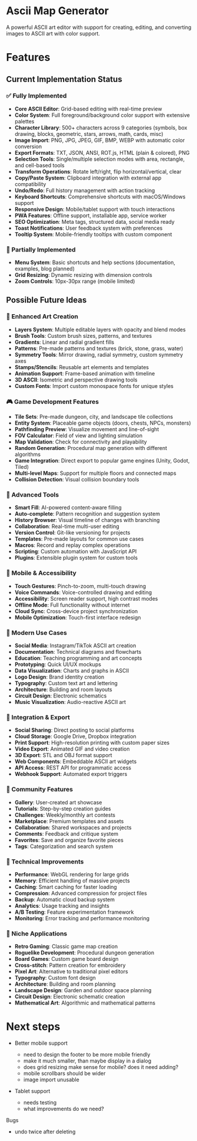 # Ascii Map Generator

A powerful ASCII art editor with support for creating, editing, and converting images to ASCII art with color support.

# Features

## Current Implementation Status

### ✅ Fully Implemented
- **Core ASCII Editor**: Grid-based editing with real-time preview
- **Color System**: Full foreground/background color support with extensive palettes
- **Character Library**: 500+ characters across 9 categories (symbols, box drawing, blocks, geometric, stars, arrows, math, cards, misc)
- **Image Import**: PNG, JPG, JPEG, GIF, BMP, WEBP with automatic color conversion
- **Export Formats**: TXT, JSON, ANSI, ROT.js, HTML (plain & colored), PNG
- **Selection Tools**: Single/multiple selection modes with area, rectangle, and cell-based tools
- **Transform Operations**: Rotate left/right, flip horizontal/vertical, clear
- **Copy/Paste System**: Clipboard integration with external app compatibility
- **Undo/Redo**: Full history management with action tracking
- **Keyboard Shortcuts**: Comprehensive shortcuts with macOS/Windows support
- **Responsive Design**: Mobile/tablet support with touch interactions
- **PWA Features**: Offline support, installable app, service worker
- **SEO Optimization**: Meta tags, structured data, social media ready
- **Toast Notifications**: User feedback system with preferences
- **Tooltip System**: Mobile-friendly tooltips with custom component

### 🔄 Partially Implemented
- **Menu System**: Basic shortcuts and help sections (documentation, examples, blog planned)
- **Grid Resizing**: Dynamic resizing with dimension controls
- **Zoom Controls**: 10px-30px range (mobile limited)

## Possible Future Ideas

### 🎨 Enhanced Art Creation
- **Layers System**: Multiple editable layers with opacity and blend modes
- **Brush Tools**: Custom brush sizes, patterns, and textures
- **Gradients**: Linear and radial gradient fills
- **Patterns**: Pre-made patterns and textures (brick, stone, grass, water)
- **Symmetry Tools**: Mirror drawing, radial symmetry, custom symmetry axes
- **Stamps/Stencils**: Reusable art elements and templates
- **Animation Support**: Frame-based animation with timeline
- **3D ASCII**: Isometric and perspective drawing tools
- **Custom Fonts**: Import custom monospace fonts for unique styles

### 🎮 Game Development Features
- **Tile Sets**: Pre-made dungeon, city, and landscape tile collections
- **Entity System**: Placeable game objects (doors, chests, NPCs, monsters)
- **Pathfinding Preview**: Visualize movement and line-of-sight
- **FOV Calculator**: Field of view and lighting simulation
- **Map Validation**: Check for connectivity and playability
- **Random Generation**: Procedural map generation with different algorithms
- **Game Integration**: Direct export to popular game engines (Unity, Godot, Tiled)
- **Multi-level Maps**: Support for multiple floors and connected maps
- **Collision Detection**: Visual collision boundary tools

### 🔧 Advanced Tools
- **Smart Fill**: AI-powered content-aware filling
- **Auto-complete**: Pattern recognition and suggestion system
- **History Browser**: Visual timeline of changes with branching
- **Collaboration**: Real-time multi-user editing
- **Version Control**: Git-like versioning for projects
- **Templates**: Pre-made layouts for common use cases
- **Macros**: Record and replay complex operations
- **Scripting**: Custom automation with JavaScript API
- **Plugins**: Extensible plugin system for custom tools

### 📱 Mobile & Accessibility
- **Touch Gestures**: Pinch-to-zoom, multi-touch drawing
- **Voice Commands**: Voice-controlled drawing and editing
- **Accessibility**: Screen reader support, high contrast modes
- **Offline Mode**: Full functionality without internet
- **Cloud Sync**: Cross-device project synchronization
- **Mobile Optimization**: Touch-first interface redesign

### 🎯 Modern Use Cases
- **Social Media**: Instagram/TikTok ASCII art creation
- **Documentation**: Technical diagrams and flowcharts
- **Education**: Teaching programming and art concepts
- **Prototyping**: Quick UI/UX mockups
- **Data Visualization**: Charts and graphs in ASCII
- **Logo Design**: Brand identity creation
- **Typography**: Custom text art and lettering
- **Architecture**: Building and room layouts
- **Circuit Design**: Electronic schematics
- **Music Visualization**: Audio-reactive ASCII art

### 🔗 Integration & Export
- **Social Sharing**: Direct posting to social platforms
- **Cloud Storage**: Google Drive, Dropbox integration
- **Print Support**: High-resolution printing with custom paper sizes
- **Video Export**: Animated GIF and video creation
- **3D Export**: STL and OBJ format support
- **Web Components**: Embeddable ASCII art widgets
- **API Access**: REST API for programmatic access
- **Webhook Support**: Automated export triggers

### 🎨 Community Features
- **Gallery**: User-created art showcase
- **Tutorials**: Step-by-step creation guides
- **Challenges**: Weekly/monthly art contests
- **Marketplace**: Premium templates and assets
- **Collaboration**: Shared workspaces and projects
- **Comments**: Feedback and critique system
- **Favorites**: Save and organize favorite pieces
- **Tags**: Categorization and search system

### 🔧 Technical Improvements
- **Performance**: WebGL rendering for large grids
- **Memory**: Efficient handling of massive projects
- **Caching**: Smart caching for faster loading
- **Compression**: Advanced compression for project files
- **Backup**: Automatic cloud backup system
- **Analytics**: Usage tracking and insights
- **A/B Testing**: Feature experimentation framework
- **Monitoring**: Error tracking and performance monitoring

### 🎯 Niche Applications
- **Retro Gaming**: Classic game map creation
- **Roguelike Development**: Procedural dungeon generation
- **Board Games**: Custom game board design
- **Cross-stitch**: Pattern creation for embroidery
- **Pixel Art**: Alternative to traditional pixel editors
- **Typography**: Custom font design
- **Architecture**: Building and room planning
- **Landscape Design**: Garden and outdoor space planning
- **Circuit Design**: Electronic schematic creation
- **Mathematical Art**: Algorithmic and mathematical patterns




# Next steps

- Better mobile support
    - need to design the footer to be more mobile friendly
    - make it much smaller, than maybe display in a dialog
    - does grid resizing make sense for mobile? does it need adding?
    - mobile scrollbars should be wider
    - image import unusable

- Tablet support
    - needs testing
    - what improvements do we need?


Bugs
- undo twice after deleting